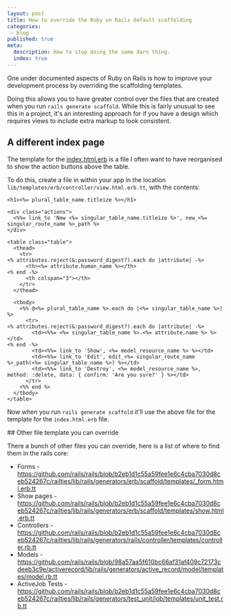 ```yaml
---
layout: post
title: How to override the Ruby on Rails default scaffolding
categories:
 – blog
published: true
meta:
  description: How to stop doing the same darn thing.
  index: true
---
```


One under documented aspects of Ruby on Rails is how to improve your development process by overriding the scaffolding templates.

Doing this allows you to have greater control over the files that are created when you run `rails generate scaffold`. While this is fairly unusual to see this in a project, it's an interesting approach for if you have a design which requires views to include extra markup to look consistent.

## A different index page

The template for the [index.html.erb](https://github.com/rails/rails/blob/b2eb1d1c55a59fee1e6c4cba7030d8ceb524267c/railties/lib/rails/generators/erb/scaffold/templates/index.html.erb.tt) is a file I often want to have reorganised to show the action buttons above the table.

To do this, create a file in within your app in the location `lib/templates/erb/controller/view.html.erb.tt`, with the contents:

```erb
<h1><%= plural_table_name.titleize %></h1>

<div class="actions">
  <%%= link_to 'New <%= singular_table_name.titleize %>', new_<%= singular_route_name %>_path %>
</div>

<table class="table">
  <thead>
    <tr>
<% attributes.reject(&:password_digest?).each do |attribute| -%>
      <th><%= attribute.human_name %></th>
<% end -%>
      <th colspan="3"></th>
    </tr>
  </thead>

  <tbody>
    <%% @<%= plural_table_name %>.each do |<%= singular_table_name %>| %>
      <tr>
<% attributes.reject(&:password_digest?).each do |attribute| -%>
        <td><%%= <%= singular_table_name %>.<%= attribute.name %> %></td>
<% end -%>
        <td><%%= link_to 'Show', <%= model_resource_name %> %></td>
        <td><%%= link_to 'Edit', edit_<%= singular_route_name %>_path(<%= singular_table_name %>) %></td>
        <td><%%= link_to 'Destroy', <%= model_resource_name %>, method: :delete, data: { confirm: 'Are you sure?' } %></td>
      </tr>
    <%% end %>
  </tbody>
</table>
```

Now when you run `rails generate scaffold` it'll use the above file for the template for the `index.html.erb` file.

## Other file template you can override

There a bunch of other files you can override, here is a list of where to find them in the rails core:

 - Forms - https://github.com/rails/rails/blob/b2eb1d1c55a59fee1e6c4cba7030d8ceb524267c/railties/lib/rails/generators/erb/scaffold/templates/_form.html.erb.tt
 - Show pages - https://github.com/rails/rails/blob/b2eb1d1c55a59fee1e6c4cba7030d8ceb524267c/railties/lib/rails/generators/erb/scaffold/templates/show.html.erb.tt
 - Controllers - https://github.com/rails/rails/blob/b2eb1d1c55a59fee1e6c4cba7030d8ceb524267c/railties/lib/rails/generators/rails/controller/templates/controller.rb.tt
 - Models - https://github.com/rails/rails/blob/98a57aa5f610bc66af31af409c72173cdeeb3c9e/activerecord/lib/rails/generators/active_record/model/templates/model.rb.tt
 - ActiveJob Tests - https://github.com/rails/rails/blob/b2eb1d1c55a59fee1e6c4cba7030d8ceb524267c/railties/lib/rails/generators/test_unit/job/templates/unit_test.rb.tt

